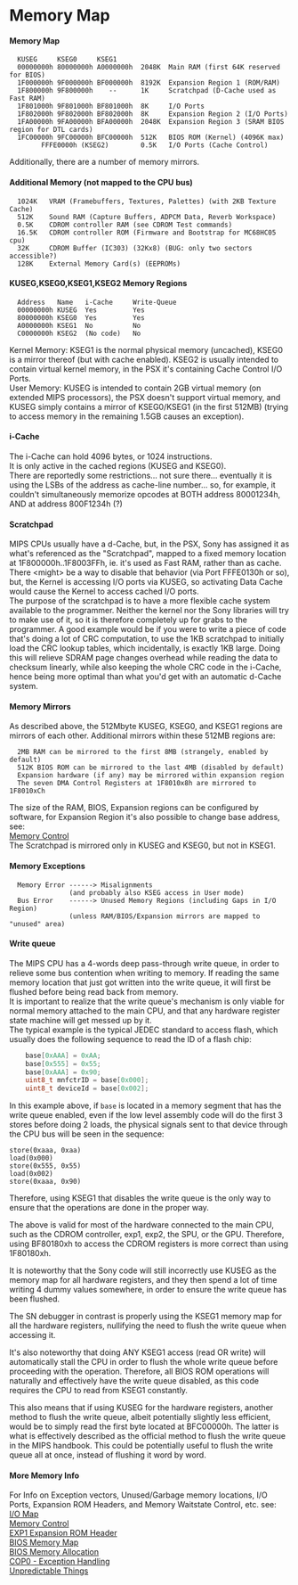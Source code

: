#   Memory Map
#### Memory Map
```
  KUSEG     KSEG0     KSEG1
  00000000h 80000000h A0000000h  2048K  Main RAM (first 64K reserved for BIOS)
  1F000000h 9F000000h BF000000h  8192K  Expansion Region 1 (ROM/RAM)
  1F800000h 9F800000h    --      1K     Scratchpad (D-Cache used as Fast RAM)
  1F801000h 9F801000h BF801000h  8K     I/O Ports
  1F802000h 9F802000h BF802000h  8K     Expansion Region 2 (I/O Ports)
  1FA00000h 9FA00000h BFA00000h  2048K  Expansion Region 3 (SRAM BIOS region for DTL cards)
  1FC00000h 9FC00000h BFC00000h  512K   BIOS ROM (Kernel) (4096K max)
        FFFE0000h (KSEG2)        0.5K   I/O Ports (Cache Control)
```
Additionally, there are a number of memory mirrors.<br/>

#### Additional Memory (not mapped to the CPU bus)
```
  1024K   VRAM (Framebuffers, Textures, Palettes) (with 2KB Texture Cache)
  512K    Sound RAM (Capture Buffers, ADPCM Data, Reverb Workspace)
  0.5K    CDROM controller RAM (see CDROM Test commands)
  16.5K   CDROM controller ROM (Firmware and Bootstrap for MC68HC05 cpu)
  32K     CDROM Buffer (IC303) (32Kx8) (BUG: only two sectors accessible?)
  128K    External Memory Card(s) (EEPROMs)
```

#### KUSEG,KSEG0,KSEG1,KSEG2 Memory Regions
```
  Address   Name   i-Cache     Write-Queue
  00000000h KUSEG  Yes         Yes
  80000000h KSEG0  Yes         Yes
  A0000000h KSEG1  No          No
  C0000000h KSEG2  (No code)   No
```
Kernel Memory: KSEG1 is the normal physical memory (uncached), KSEG0 is a
mirror thereof (but with cache enabled). KSEG2 is usually intended to contain
virtual kernel memory, in the PSX it's containing Cache Control I/O Ports.<br/>
User Memory: KUSEG is intended to contain 2GB virtual memory (on extended MIPS
processors), the PSX doesn't support virtual memory, and KUSEG simply contains
a mirror of KSEG0/KSEG1 (in the first 512MB) (trying to access memory in the
remaining 1.5GB causes an exception).<br/>

#### i-Cache
The i-Cache can hold 4096 bytes, or 1024 instructions.<br/>
It is only active in the cached regions (KUSEG and KSEG0).<br/>
There are reportedly some restrictions... not sure there... eventually it is
using the LSBs of the address as cache-line number... so, for example, it
couldn't simultaneously memorize opcodes at BOTH address 80001234h, AND at
address 800F1234h (?)<br/>

#### Scratchpad
MIPS CPUs usually have a d-Cache, but, in the PSX, Sony has assigned it as
what's referenced as the "Scratchpad",  mapped to a fixed memory location at
1F800000h..1F8003FFh, ie. it's used as Fast RAM, rather than as cache.<br/>
There \<might\> be a way to disable that behavior (via Port FFFE0130h or
so), but, the Kernel is accessing I/O ports via KUSEG, so activating Data Cache
would cause the Kernel to access cached I/O ports.<br/>
The purpose of the scratchpad is to have a more flexible cache system available
to the programmer. Neither the kernel nor the Sony libraries will try to make use
of it, so it is therefore completely up for grabs to the programmer. A good example
would be if you were to write a piece of code that's doing a lot of CRC computation,
to use the 1KB scratchpad to initially load the CRC lookup tables, which incidentally,
is exactly 1KB large. Doing this will relieve SDRAM page changes overhead while reading
the data to checksum linearly, while also keeping the whole CRC code in the i-Cache,
hence being more optimal than what you'd get with an automatic d-Cache system.

#### Memory Mirrors
As described above, the 512Mbyte KUSEG, KSEG0, and KSEG1 regions are mirrors of
each other. Additional mirrors within these 512MB regions are:<br/>
```
  2MB RAM can be mirrored to the first 8MB (strangely, enabled by default)
  512K BIOS ROM can be mirrored to the last 4MB (disabled by default)
  Expansion hardware (if any) may be mirrored within expansion region
  The seven DMA Control Registers at 1F8010x8h are mirrored to 1F8010xCh
```
The size of the RAM, BIOS, Expansion regions can be configured by software, for
Expansion Region it's also possible to change base address, see:<br/>
[Memory Control](memorycontrol.md)<br/>
The Scratchpad is mirrored only in KUSEG and KSEG0, but not in KSEG1.<br/>

#### Memory Exceptions
```
  Memory Error ------> Misalignments
               (and probably also KSEG access in User mode)
  Bus Error    ------> Unused Memory Regions (including Gaps in I/O Region)
               (unless RAM/BIOS/Expansion mirrors are mapped to "unused" area)
```

#### Write queue
The MIPS CPU has a 4-words deep pass-through write queue, in order to relieve
some bus contention when writing to memory. If reading the same memory location
that just got written into the write queue, it will first be flushed before
being read back from memory.<br/>
It is important to realize that the write queue's mechanism is only viable for
normal memory attached to the main CPU, and that any hardware register state machine
will get messed up by it.<br/>
The typical example is the typical JEDEC standard to access flash, which usually does
the following sequence to read the ID of a flash chip:
```C
    base[0xAAA] = 0xAA;
    base[0x555] = 0x55;
    base[0xAAA] = 0x90;
    uint8_t mnfctrID = base[0x000];
    uint8_t deviceId = base[0x002];
```

In this example above, if `base` is located in a memory segment that has the write queue
enabled, even if the low level assembly code will do the first 3 stores before doing 2 loads,
the physical signals sent to that device through the CPU bus will be seen in the sequence:
```
store(0xaaa, 0xaa)
load(0x000)
store(0x555, 0x55)
load(0x002)
store(0xaaa, 0x90)
```

Therefore, using KSEG1 that disables the write queue is the only way to ensure that the
operations are done in the proper way.

The above is valid for most of the hardware connected to the main CPU, such as the CDROM
controller, exp1, exp2, the SPU, or the GPU. Therefore, using BF80180xh to access the
CDROM registers is more correct than using 1F80180xh.

It is noteworthy that the Sony code will still incorrectly use KUSEG as the memory map
for all hardware registers, and they then spend a lot of time writing 4 dummy values
somewhere, in order to ensure the write queue has been flushed.

The SN debugger in contrast is properly using the KSEG1 memory map for all the hardware
registers, nullifying the need to flush the write queue when accessing it.

It's also noteworthy that doing ANY KSEG1 access (read OR write) will automatically stall
the CPU in order to flush the whole write queue before proceeding with the operation.
Therefore, all BIOS ROM operations will naturally and effectively have the write queue
disabled, as this code requires the CPU to read from KSEG1 constantly.

This also means that if using KUSEG for the hardware registers, another method to flush
the write queue, albeit potentially slightly less efficient, would be to simply read
the first byte located at BFC00000h. The latter is what is effectively described as the
official method to flush the write queue in the MIPS handbook. This could be potentially
useful to flush the write queue all at once, instead of flushing it word by word.

#### More Memory Info
For Info on Exception vectors, Unused/Garbage memory locations, I/O Ports,
Expansion ROM Headers, and Memory Waitstate Control, etc. see:<br/>
[I/O Map](iomap.md)<br/>
[Memory Control](memorycontrol.md)<br/>
[EXP1 Expansion ROM Header](expansionportpio.md#exp1-expansion-rom-header)<br/>
[BIOS Memory Map](kernelbios.md#bios-memory-map)<br/>
[BIOS Memory Allocation](kernelbios.md#bios-memory-allocation)<br/>
[COP0 - Exception Handling](cpuspecifications.md#cop0---exception-handling)<br/>
[Unpredictable Things](unpredictablethings.md)<br/>



